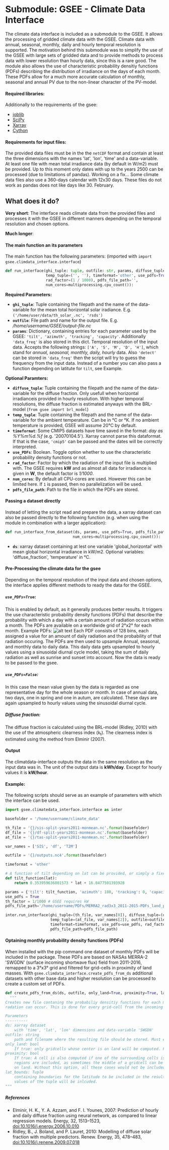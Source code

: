 # Submodule: GSEE - Climate Data Interface

The climate data interface is included as a submodule to the GSEE. It allows the processing of gridded climate data with the GSEE. Climate data with annual, seasonal, monthly, daily and hourly temporal resolution is supported. The motivation behind this submodule was to simplify the use of the GSEE with large sets of gridded data and to provide methods to process data with lower resolution than hourly data, since this is a rare good. The module also allows the use of characteristic probability densitiy functions (PDFs) describing the distribution of irradiance on the days of each month. These PDFs allow for a much more accurate calculation of monthly, seasonal and annual PV due to the non-linear character of the PV-model.

#### Required libraries:
Additionally to the requirements of the gsee:

+ [joblib](https://pypi.org/project/joblib/)
+ [SciPy](https://www.scipy.org/)
+ [Xarray](http://xarray.pydata.org/en/stable/)
+ [Cython](http://cython.org/)

#### Requirements for input files:
The provided data files must be in the the ```netCDF``` format and contain at least the three dimensions with the names 'lat', 'lon', 'time' and a data-variable. At least one file with mean total irradiance data (by default in W/m2) must be provided. Up to this moment only dates with up to the years 2500 can be processed (due to limitations of pandas). Working on a fix... Some climate data files also use a 360-days calendar with 12x30 days. These files do not work as pandas does not like days like 30. February.

## What does it do?
**Very short**: The interface reads climate data from the provided files and processes it with the GSEE in different manners depending on the temporal resolution and chosen options.

**Much longer**:

#### The main function an its parameters
The main function has the following parameters: (imported with ```import gsee.climdata_interface.interface```)

```python
def run_interface(ghi_tuple: tuple, outfile: str, params, diffuse_tuple=('', ''),       
                  temp_tuple=('', ''), timeformat='other', use_pdfs=True,
                  rad_factor=(1 / 1000), pdfs_file_path='',
                  num_cores=multiprocessing.cpu_count()):
```

**Required Parameters:**

* __`ghi_tuple`__: Tuple containing the filepath and the name of the data-variable for the mean total horizontal solar iradiance. E.g. `('/home/user/data/th_solar_.nc', 'rsds')`
* __`outfile`__: File path and name for the output file. E.g. */home/username/GSEE/output-file.nc*
* __`params`__: Dictionary, containing entries for each parameter used by the GSEE: `'tilt', 'azimuth', 'tracking', 'capacity'`. Additionally `'data_freq'` is also stored in this dict. Temporal resolution of the input data. Accepts the following strings: `['A', 'S', 'M', 'D', 'H']`, which stand for *annual, seasonal, monthly, daily, hourly* data. Also `'detect'` can be stored in `'data_freq'` then the script will try to guess the frequency from the input data. Instead of a number you can also pass a function depending on latitute for `tilt`, see Example.

**Optional Paramters:**

* __`diffuse_tuple`__: Tuple containing the filepath and the name of the data-variable for the diffuse fraction. Only usefull when horizontal irradianceis provided in hourly resolution. With higher temporal resolutions, the diffuse fraction is estimated anyways with the BRL-model (`from gsee import brl_model`)
* __`temp_tuple`__: Tuple containing the filepath and the name of the data-variable for the ambient temperature. Can be in °C or °K. If no ambient temperature is provided, GSEE will assume 20°C by default.
* __`timeformat`__: Some CMIP5 datasets have time saved in the format: *day as %Y%m%d.%f* (e.g. '20070104.5'). Xarray cannot parse this dataformat. If that is the case, `'cmip5'` can be passed and the dates will be correctly interpreted.
* __`use_PDFs`__: Boolean. Toggle option whether to use the characteristic probability density functions or not.
* __`rad_factor`__: Factor by which the radiation of the input file is multiplied with. The GSEE requires **kW** and as almost all data for irradiance is given in **W**, the default factor is *1/1000*.
* __`num_cores`__: By default all CPU-cores are used. However this can be limited here. If `1` is passed, then no parallelization will be used.
* __``pdfs_file_path``__: Path to the file in which the PDFs are stored.

#### Passing a dataset directly
Instead of letting the script read and prepare the data, a xarray dataset can also be passed directly to the following function (e.g. when using the module in combination with a larger application):
```python
def run_interface_from_dataset(ds, params, use_pdfs=True, pdfs_file_path='',
                              num_cores=multiprocessing.cpu_count()):
```
* __`ds`__: xarray dataset containing at lest one variable 'global_horizontal' with mean global horizontal irradiance in kW/m2. Optional variables: 'diffuse_fraction', 'temperature' in °C.

#### Pre-Processing the climate data for the gsee
Depending on the temporal resolution of the input data and chosen options, the interface applies different methods to ready the data for the GSEE.

##### __`use_PDFs=True`__:
This is enabled by default, as it generally produces better results. It triggers the use characteristic probability density functions (PDFs) that describe the probability with which a day with a certain amount of radiation occurs within a month. The PDFs are available on a worldwide grid of 2°x2° for each month.
Example PDFs:
![alt text](probability_densitiy_functions.png "Examples for characteristic PDFs")
Each PDF consists of 128 bins, each assigned a value for an amount of daily radiation and the probability of that radiation occuring.
The PDFs are then used to upsample Annual, seasonal, and monthly data to daily data. This daily data gets upsampled to hourly values using a sinusoidal diurnal cycle model, taking the sum of daily radiation as well as sunrise and sunset into account. Now the data is ready to be passed to the gsee.

##### __`use_PDFs=False`__:

In this case the mean value given by the data is regarded as one representative day for the whole season or month. In case of annual data, two days, one in spring and one in autum, are calculated. These days are again upsampled to hourly values using the sinusoidal diurnal cycle.

##### Diffuse fraction:
The diffuse fraction is calculated using the BRL-model (Ridley, 2010) with the use of the atmospheric clearness index (k<sub>t</sub>). The clearness index is extimated using the method from Elminir (2007).

#### Output
The climatdata-interface outputs the data in the same resolution as the input data was in. The unit of the output data is **kWh/day**. Except for hourly values it is **kW/hour**.

#### Example:

The following scripts should serve as an example of parameters with which the interface can be used.

```python
import gsee.climatedata_interface.interface as inter

basefolder = '/home/username/climate_data'

th_file = '{}/sis-split-years2011-monmean.nc'.format(basefolder)
df_file = '{}/df-split-years2011-monmean.nc'.format(basefolder)
at_file = '{}/tas-split-years2011-monmean.nc'.format(basefolder)

var_names = ['SIS', 'df', 'T2M']

outfile = '{}/outputs.nc4'.format(basefolder)

timeformat = 'other'

# A function of tilt depending on lat can be provided, or simply a fixed value returned:
def tilt_function(lat):
    return 0.353959636801573 * lat + 16.8477501393928

params = {'tilt': tilt_function, 'azimuth': 180, 'tracking': 0, 'capacity': 1, 'data_freq': 'detect'}
use_pdfs = True
th_factor = 1/1000 # GSEE requires kW
pdfs_file_path='/home/username/PDFs/MERRA2_rad3x3_2011-2015-PDFs_land_prox.nc4'

inter.run_interface(ghi_tuple=(th_file, var_names[0]), diffuse_tuple=(df_file, var_names[1]),
                    temp_tuple=(at_file, var_names[2]), outfile=outfile, params=params,
                    timeformat=timeformat, use_pdfs=use_pdfs, rad_factor=th_factor,
                    pdfs_file_path=pdfs_file_path)
```

#### Optaining monthly probability density functions (PDFs)

When installed with the pip command one dataset of monthly PDFs will be included in the package. These PDFs are based on NASAs MERRA-2 'SWGDN' (surface incoming shortwave flux) field from 2011-2016, remapped to a 3°x3° grid and filtered for grid-cells in proximity of land masses. With `gsee.climdata_interface.create_pdfs_from_ds` additional datasets with other base data and higher resolution can be processed to create a custom set of PDFs.
```Python
def create_pdfs_from_ds(ds, outfile, only_land=True, proximity=True, lat_bounds=(-60, 75)):
  """
Creates new file contaning the probabiliy densitiy functions for each month of how often a specific amount of
radation can occur. This is done for every grid-cell from the incoming dataset.

Parameters
----------
ds: xarray dataset
    with 'time', 'lat', 'lon' dimensions and data-variable 'SWGDN'
outfile: string
    path and filename where the resulting file should be stored. Must end with .nc4
only_land: bool
    If true: only gridcells whose center is on land will be computed. False: all cells are computed
proximity: bool
    If true: A cell is also computed if one of the surrounding cells is land. This makes shure that all coastal
    regions are included, as sometimes the middle of a gridcell can be on the ocean, but still a great part is
    on land. Without this option, all these cases would not be included.
lat_bounds: Tuple
    containing boundaries for the latitude to be included in the resulting datset. All latitudes between the two
    values of the tuple will be inlcuded.
"""

```
##### References

* Elminir, H. K., Y. A. Azzam, and F. I. Younes, 2007: Prediction of hourly and daily diffuse fraction using neural network, as compared to linear regression models. Energy, 32, 1513–1523, [doi:10.1016/j.energy.2006.10.010](http://dx.doi.org/10.1016/j.energy.2006.10.010)
* Ridley, B., J. Boland, and P. Lauret, 2010: Modelling of diffuse solar fraction with multiple predictors. Renew. Energy, 35, 478–483, [doi:10.1016/j.renene.2009.07.018](http://dx.doi.org/10.1016/j.renene.2009.07.018)
